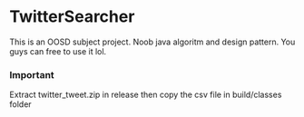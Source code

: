 # TwitterSearcher
This is an OOSD subject project.
Noob java algoritm and design pattern.
You guys can free to use it lol.

### Important
Extract twitter_tweet.zip in release then copy the csv file in build/classes folder
